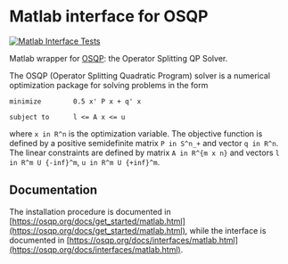 # Matlab interface for OSQP

[![Matlab Interface Tests](https://github.com/oxfordcontrol/osqp-matlab/actions/workflows/ci.yml/badge.svg)](https://github.com/oxfordcontrol/osqp-matlab/actions/workflows/ci.yml)

Matlab wrapper for [OSQP](https://osqp.org/): the Operator Splitting QP Solver.

The OSQP (Operator Splitting Quadratic Program) solver is a numerical optimization package for solving problems in the form
```
minimize        0.5 x' P x + q' x

subject to      l <= A x <= u
```

where `x in R^n` is the optimization variable. The objective function is defined by a positive semidefinite matrix `P in S^n_+` and vector `q in R^n`. The linear constraints are defined by matrix `A in R^{m x n}` and vectors `l in R^m U {-inf}^m`, `u in R^m U {+inf}^m`.


## Documentation
  The installation procedure is documented in [https://osqp.org/docs/get_started/matlab.html](https://osqp.org/docs/get_started/matlab.html), while the interface is documented in [https://osqp.org/docs/interfaces/matlab.html](https://osqp.org/docs/interfaces/matlab.html).
